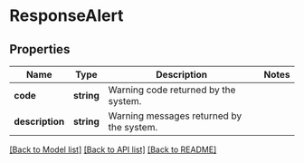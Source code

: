 # ResponseAlert

## Properties
Name | Type | Description | Notes
------------ | ------------- | ------------- | -------------
**code** | **string** | Warning code returned by the system. | 
**description** | **string** | Warning messages returned by the system. | 

[[Back to Model list]](../../README.md#documentation-for-models) [[Back to API list]](../../README.md#documentation-for-api-endpoints) [[Back to README]](../../README.md)

